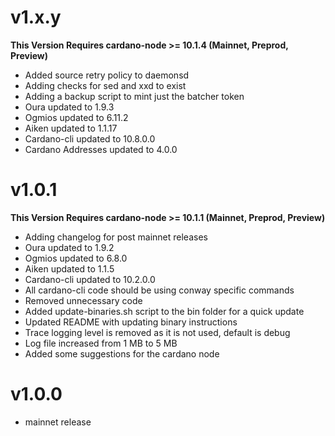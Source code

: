 # v1.x.y

**This Version Requires cardano-node >= 10.1.4 (Mainnet, Preprod, Preview)**

- Added source retry policy to daemonsd
- Adding checks for sed and xxd to exist
- Adding a backup script to mint just the batcher token
- Oura updated to 1.9.3
- Ogmios updated to 6.11.2
- Aiken updated to 1.1.17
- Cardano-cli updated to 10.8.0.0
- Cardano Addresses updated to 4.0.0
# v1.0.1

**This Version Requires cardano-node >= 10.1.1 (Mainnet, Preprod, Preview)**

- Adding changelog for post mainnet releases
- Oura updated to 1.9.2
- Ogmios updated to 6.8.0
- Aiken updated to 1.1.5
- Cardano-cli updated to 10.2.0.0
- All cardano-cli code should be using conway specific commands
- Removed unnecessary code
- Added update-binaries.sh script to the bin folder for a quick update
- Updated README with updating binary instructions
- Trace logging level is removed as it is not used, default is debug
- Log file increased from 1 MB to 5 MB
- Added some suggestions for the cardano node

# v1.0.0

- mainnet release